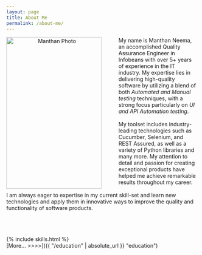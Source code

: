 ```yaml
---
layout: page
title: About Me
permalink: /about-me/
---
```

<p align="center">
  <img align="left" style="margin-right: 45px" src="{{ "/navigations/images/photo.jpeg" | relative_url }}"  width="250" height="400" alt="Manthan Photo" title="Manthan Neema">

My name is Manthan Neema, an accomplished Quality Assurance Engineer in Infobeans with over 5+ years of experience in the IT industry. 
My expertise lies in delivering high-quality software by utilizing a blend of both <i> Automated and Manual testing </i> techniques, 
with a strong focus particularly on <i> UI and API Automation testing</i>.
<br>
<br>
My toolset includes industry-leading technologies such as Cucumber, Selenium, and REST Assured, 
as well as a variety of Python libraries and many more. My attention to detail and 
passion for creating exceptional products have helped me achieve remarkable results throughout my career.
<br>
<br>
I am always eager to expertise in my current skill-set and learn new technologies and 
apply them in innovative ways to improve the quality and functionality of software products.
<br>
<br>
</p>
<br>
<br>
{% include skills.html %}
<br>
[More... >>>>]({{ "/education" | absolute_url }} "education")


